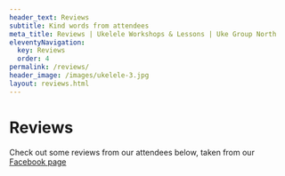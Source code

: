 ```yaml
---
header_text: Reviews
subtitle: Kind words from attendees
meta_title: Reviews | Ukelele Workshops & Lessons | Uke Group North
eleventyNavigation:
  key: Reviews
  order: 4
permalink: /reviews/
header_image: /images/ukelele-3.jpg
layout: reviews.html
---
```

# Reviews

Check out some reviews from our attendees below, taken from our [Facebook page](https://www.facebook.com/ukegroupnorth/reviews)
